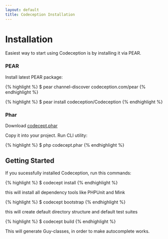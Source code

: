 ```yaml
---
layout: default
title: Codeception Installation
---
```


# Installation

Easiest way to start using Codeception is by installing it via PEAR.

### PEAR
Install latest PEAR package:

{% highlight %}
$ pear channel-discover codeception.com/pear
{% endhighlight %}

{% highlight %}
$ pear install codeception/Codeception
{% endhighlight %}

### Phar

Download [codecept.phar](https://github.com/Codeception/Codeception/raw/master/package/codecept.phar)

Copy it into your project.
Run CLI utility:

{% highlight %}
$ php codecept.phar
{% endhighlight %}

## Getting Started

If you sucessfully installed Codeception, run this commands:

{% highlight %}
$ codecept install
{% endhighlight %}

this will install all dependency tools like PHPUnit and Mink

{% highlight %}
$ codecept bootstrap
{% endhighlight %}

this will create default directory structure and default test suites

{% highlight %}
$ codecept build
{% endhighlight %}

This will generate Guy-classes, in order to make autocomplete works.